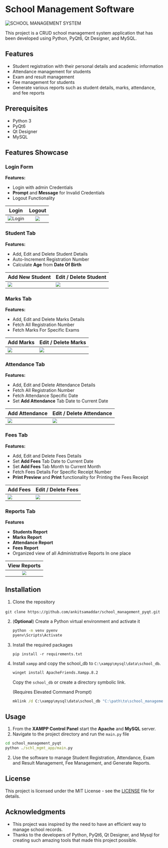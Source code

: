 # School Management Software

![SCHOOL MANAGEMENT SYSTEM](<.\media\SCHOOL MANAGEMENT SYSTEM.png>)

This project is a CRUD school management system application that has been developed using Python, PyQt6, Qt Designer, and MySQL.


## Features

- Student registration with their personal details and academic information
- Attendance management for students
- Exam and result management
- Fee management for students
- Generate various reports such as student details, marks, attendance, and fee reports

## Prerequisites

- Python 3
- PyQt6
- Qt Designer
- MySQL

## Features Showcase

### Login Form

**Features:**

- Login with admin Credentials
- **Prompt** and **Message** for Invalid Credentials 
- Logout Functionality

|                            Login                             |                       Logout                       |
| :----------------------------------------------------------: | :------------------------------------------------: |
| <img src=".\media\login.gif" alt="Login" style="zoom: 90%;" /> | <img src="./media/logout.gif" style="zoom:90%;" /> |

### Student Tab

**Features:**

- Add, Edit and Delete Student Details
- Auto-Increment Registration Number
- Calculate **Age** from **Date Of Birth**

| Add New Student                                         | Edit / Delete Student                                        |
| ------------------------------------------------------- | ------------------------------------------------------------ |
| <img src="./media/student_add.gif" style="zoom:90%;" /> | <img src="./media/student_edit_delete.gif" style="zoom:90%;" /> |

### Marks Tab

**Features:**

- Add, Edit and Delete Marks Details
- Fetch All Registration Number
- Fetch Marks For Specific Exams

| Add Marks                                             | Edit / Delete Marks                                          |
| ----------------------------------------------------- | ------------------------------------------------------------ |
| <img src="./media/marks_add.gif" style="zoom:90%;" /> | <img src="./media/marks_edit_delete.gif" style="zoom:90%;" /> |

### Attendance Tab

**Features:**

- Add, Edit and Delete Attendance Details
- Fetch All Registration Number
- Fetch Attendance Specific Date
- Set **Add Attendance** Tab Date to Current Date 

| Add Attendance                                             | Edit / Delete Attendance                                     |
| ---------------------------------------------------------- | ------------------------------------------------------------ |
| <img src="./media/attendance_add.gif" style="zoom:90%;" /> | <img src="./media/attendance_edit_delete.gif" style="zoom:90%;" /> |

### Fees Tab

**Features:**

- Add, Edit and Delete Fees Details
- Set **Add Fees** Tab Date to Current Date 
- Set **Add Fees** Tab Month to Current Month 
- Fetch Fees Details For Specific Receipt Number
- **Print Preview** and **Print** functionality for Printing the Fees Receipt

| Add Fees                                             | Edit / Delete Fees                                           |
| ---------------------------------------------------- | ------------------------------------------------------------ |
| <img src="./media/fees_add.gif" style="zoom:90%;" /> | <img src="./media/fees_edit_delete.gif" style="zoom:90%;" /> |

### Reports Tab

**Features**

- **Students Report**
- **Marks Report**
- **Attendance Report**
- **Fees Report**
- Organized view of all Administrative Reports In one place 

|                    View Reports                     |
| :-------------------------------------------------: |
| <img src="./media/reports.gif" style="zoom:80%;" /> |



## Installation

1. Clone the repository

​	`git clone https://github.com/ankitsamaddar/school_management_pyqt.git`

2. (**Optional**) Create a Python virtual environment and activate it

   ```bash
   python -m venv pyenv
   pyenv\Scripts\Activate
   ```

3. Install the required packages

  	`pip install -r requirements.txt`

4. Install `xampp` and copy the school_db to `C:\xampp\mysql\data\school_db`.

   ```bat
   winget install ApacheFriends.Xampp.8.2
   ```

   Copy the `school_db` or create a directory symbolic link.

   (Requires Elevated Command Prompt)

   ```bat
   mklink /d C:\xampp\mysql\data\school_db "C:\path\to\school_management_pyqt\schl_mgmt_app\school_db"
   ```


## Usage

1. From the **XAMPP Control Panel** start the **Apache** and **MySQL** server.
2. Navigate to the project directory and run the `main.py` file

  ```bat
  cd school_management_pyqt 
  python ./schl_mgmt_app/main.py
  ```

2. Use the software to manage Student Registration, Attendance, Exam and Result Management, Fee Management, and Generate Reports.

## License

This project is licensed under the MIT License - see the [LICENSE]() file for details.

## Acknowledgments

- This project was inspired by the need to have an efficient way to manage school records.
- Thanks to the developers of Python, PyQt6, Qt Designer, and Mysql for creating such amazing tools that made this project possible.
